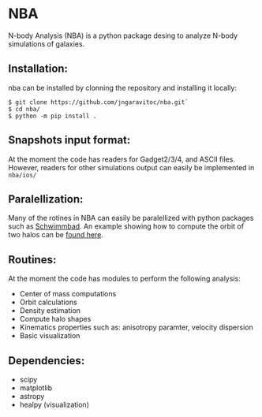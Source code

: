 # NBA

N-body Analysis (NBA) is a python package desing to analyze N-body simulations of galaxies.


## Installation:


nba can be installed by clonning the repository and installing it locally:

```
$ git clone https://github.com/jngaravitoc/nba.git`
$ cd nba/
$ python -m pip install .
```

## Snapshots input format: 

At the moment the code has readers for Gadget2/3/4, and ASCII files. However, readers for other simulations 
output can easily be implemented in `nba/ios/`

## Paralellization:

Many of the rotines in NBA can easily be paralellized with python packages such as [Schwimmbad](https://schwimmbad.readthedocs.io/en/latest/index.html). An example showing how to compute
the orbit of two halos can be [found here](https://github.com/jngaravitoc/nba/blob/main/tutorials/compute_orbit_parallel.py). 


## Routines:

At the moment the code has modules to perform the following analysis: 
- Center of mass computations
- Orbit calculations
- Density estimation
- Compute halo shapes
- Kinematics properties such as: anisotropy paramter, velocity dispersion
- Basic visualization

## Dependencies:

- scipy
- matplotlib
- astropy
- healpy (visualization)
